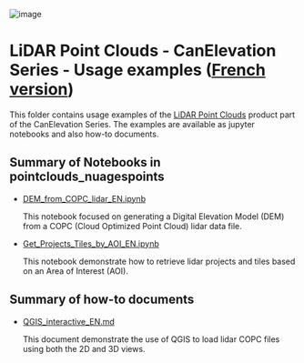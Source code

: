 ![image](https://github.com/user-attachments/assets/7fb631a8-8405-4592-9897-991f8123cd02)
# LiDAR Point Clouds - CanElevation Series - Usage examples ([French version](./README_FR.md))

This folder contains usage examples of the [LiDAR Point Clouds](https://open.canada.ca/data/en/dataset/7069387e-9986-4297-9f55-0288e9676947) product part of the CanElevation Series. The examples are available as jupyter notebooks and also how-to documents.

## Summary of Notebooks in pointclouds_nuagespoints

* [DEM_from_COPC_lidar_EN.ipynb](./DEM_from_COPC_lidar_EN.ipynb)

  This notebook focused on generating a Digital Elevation Model (DEM) from a COPC (Cloud Optimized Point Cloud) lidar data file.

* [Get_Projects_Tiles_by_AOI_EN.ipynb](./Get_Projects_Tiles_by_AOI_EN.ipynb)

  This notebook demonstrate how to retrieve lidar projects and tiles based on an Area of Interest (AOI).

## Summary of how-to documents

* [QGIS_interactive_EN.md](./QGIS_interactive_EN.md)

  This document demonstrate the use of QGIS to load lidar COPC files using both the 2D and 3D views.

